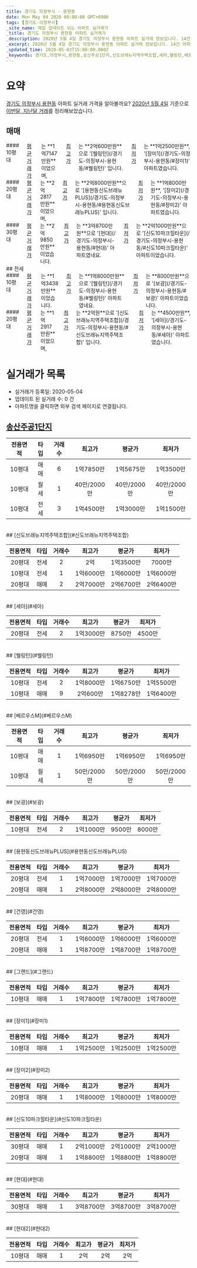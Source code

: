 ```yaml
---
title: 경기도 의정부시 - 용현동
date: Mon May 04 2020 00:00:00 GMT+0900
tags: [경기도-의정부시]
_site_name: 매일 업데이트 되는 아파트 실거래가
_title: 경기도 의정부시 용현동 아파트 실거래가
_description: 2020년 5월 4일 경기도 의정부시 용현동 아파트 실거래 정보입니다. 14건 아파트 정보가 있습니다.
_excerpt: 2020년 5월 4일 경기도 의정부시 용현동 아파트 실거래 정보입니다. 14건 아파트 정보가 있습니다.
_updated_time: 2020-05-03T15:00:00.000Z
_keywords: 경기도,의정부시,용현동,송산주공1단지,신도브래뉴지역주택조합,세아,웰링턴,베르우스M,보광,용현동신도브래뉴PLUS,건영,그랜드,장미1,장미2,신도10파크힐타운,현대,현대2
---
```





# 요약
<ins>경기도 의정부시 용현동</ins> 아파트 실거래 가격을 알아볼까요? <ins>2020년 5월 4일</ins> 기준으로 <ins>이번달, 지난달 거래</ins>를 정리해보았습니다.

## 매매
<div class="container">
<div class="six columns" markdown="1">
#### 10평대
<ins>평균 거래가</ins>는 **1억7147만원**이었으며, <ins>최고가</ins>는 **2억600만원**으로 '[웰링턴](/경기도-의정부시-용현동/#웰링턴)' 입니다. <ins>최저가</ins>는 **1억2500만원**, '[장미1](/경기도-의정부시-용현동/#장미1)' 아파트였습니다.
</div>
<div class="six columns" markdown="1">
#### 20평대
<ins>평균 거래가</ins>는 **2억2817만원**이었으며, <ins>최고가</ins>는 **2억8000만원**으로 '[용현동신도브래뉴PLUS](/경기도-의정부시-용현동/#용현동신도브래뉴PLUS)' 입니다. <ins>최저가</ins>는 **1억8000만원**, '[장미2](/경기도-의정부시-용현동/#장미2)' 아파트였습니다.
</div>
</div>
<div class="container">
<div class="twelve columns" markdown="1">
#### 30평대
<ins>평균 거래가</ins>는 **2억9850만원**이었습니다. <ins>최고가</ins>는 **3억8700만원**으로 '[현대](/경기도-의정부시-용현동/#현대)' 아파트였네요. <ins>최저가</ins>는 **2억1000만원**으로 '[신도10파크힐타운](/경기도-의정부시-용현동/#신도10파크힐타운)' 아파트이었습니다.
</div>
</div>
## 전세
<div class="container">
<div class="six columns" markdown="1">
#### 10평대
<ins>평균 거래가</ins>는 **1억3438만원**이었습니다. <ins>최고가</ins>는 **1억8000만원**으로 '[웰링턴](/경기도-의정부시-용현동/#웰링턴)' 아파트였네요. <ins>최저가</ins>는 **8000만원**으로 '[보광](/경기도-의정부시-용현동/#보광)' 아파트이었습니다.
</div>
<div class="six columns" markdown="1">
#### 20평대
<ins>평균 거래가</ins>는 **1억2917만원**이었으며, <ins>최고가</ins>는 **2억원**으로 '[신도브래뉴지역주택조합](/경기도-의정부시-용현동/#신도브래뉴지역주택조합)' 입니다. <ins>최저가</ins>는 **4500만원**, '[세아](/경기도-의정부시-용현동/#세아)' 아파트였습니다.
</div>
</div>



# 실거래가 목록
- 실거래가 등록일: 2020-05-04
- 업데이트 된 실거래 수: 0 건
- 아파트명을 클릭하면 외부 검색 페이지로 연결됩니다.

## [송산주공1단지](#송산주공1단지)

|전용면적|타입|거래수|최고가|평균가|최저가|
|:---:|:---:|:---:|:---:|:---:|:---:|
|10평대|<span class="deal-type-1">매매</span>|6|1억7850만|1억5675만|1억3500만|
|10평대|<span class="deal-type-3">월세</span>|1|40만/2000만|40만/2000만|40만/2000만|
|10평대|<span class="deal-type-2">전세</span>|3|1억4500만|1억3000만|1억1500만|

<br/>
## [신도브래뉴지역주택조합](#신도브래뉴지역주택조합)

|전용면적|타입|거래수|최고가|평균가|최저가|
|:---:|:---:|:---:|:---:|:---:|:---:|
|20평대|<span class="deal-type-2">전세</span>|2|2억|1억3500만|7000만|
|10평대|<span class="deal-type-2">전세</span>|1|1억6000만|1억6000만|1억6000만|
|20평대|<span class="deal-type-1">매매</span>|2|2억7000만|2억6700만|2억6400만|

<br/>
## [세아](#세아)

|전용면적|타입|거래수|최고가|평균가|최저가|
|:---:|:---:|:---:|:---:|:---:|:---:|
|20평대|<span class="deal-type-2">전세</span>|2|1억3000만|8750만|4500만|

<br/>
## [웰링턴](#웰링턴)

|전용면적|타입|거래수|최고가|평균가|최저가|
|:---:|:---:|:---:|:---:|:---:|:---:|
|10평대|<span class="deal-type-2">전세</span>|2|1억8000만|1억6750만|1억5500만|
|10평대|<span class="deal-type-1">매매</span>|9|2억600만|1억8278만|1억6400만|

<br/>
## [베르우스M](#베르우스M)

|전용면적|타입|거래수|최고가|평균가|최저가|
|:---:|:---:|:---:|:---:|:---:|:---:|
|10평대|<span class="deal-type-1">매매</span>|1|1억6950만|1억6950만|1억6950만|
|10평대|<span class="deal-type-3">월세</span>|1|50만/2000만|50만/2000만|50만/2000만|

<br/>
## [보광](#보광)

|전용면적|타입|거래수|최고가|평균가|최저가|
|:---:|:---:|:---:|:---:|:---:|:---:|
|10평대|<span class="deal-type-2">전세</span>|2|1억1000만|9500만|8000만|

<br/>
## [용현동신도브래뉴PLUS](#용현동신도브래뉴PLUS)

|전용면적|타입|거래수|최고가|평균가|최저가|
|:---:|:---:|:---:|:---:|:---:|:---:|
|20평대|<span class="deal-type-2">전세</span>|1|1억7000만|1억7000만|1억7000만|
|20평대|<span class="deal-type-1">매매</span>|1|2억8000만|2억8000만|2억8000만|

<br/>
## [건영](#건영)

|전용면적|타입|거래수|최고가|평균가|최저가|
|:---:|:---:|:---:|:---:|:---:|:---:|
|20평대|<span class="deal-type-2">전세</span>|1|1억6000만|1억6000만|1억6000만|
|20평대|<span class="deal-type-1">매매</span>|1|1억8700만|1억8700만|1억8700만|

<br/>
## [그랜드](#그랜드)

|전용면적|타입|거래수|최고가|평균가|최저가|
|:---:|:---:|:---:|:---:|:---:|:---:|
|10평대|<span class="deal-type-1">매매</span>|1|1억7800만|1억7800만|1억7800만|

<br/>
## [장미1](#장미1)

|전용면적|타입|거래수|최고가|평균가|최저가|
|:---:|:---:|:---:|:---:|:---:|:---:|
|10평대|<span class="deal-type-1">매매</span>|1|1억2500만|1억2500만|1억2500만|

<br/>
## [장미2](#장미2)

|전용면적|타입|거래수|최고가|평균가|최저가|
|:---:|:---:|:---:|:---:|:---:|:---:|
|20평대|<span class="deal-type-1">매매</span>|1|1억8000만|1억8000만|1억8000만|

<br/>
## [신도10파크힐타운](#신도10파크힐타운)

|전용면적|타입|거래수|최고가|평균가|최저가|
|:---:|:---:|:---:|:---:|:---:|:---:|
|30평대|<span class="deal-type-1">매매</span>|1|2억1000만|2억1000만|2억1000만|
|20평대|<span class="deal-type-1">매매</span>|1|1억8800만|1억8800만|1억8800만|

<br/>
## [현대](#현대)

|전용면적|타입|거래수|최고가|평균가|최저가|
|:---:|:---:|:---:|:---:|:---:|:---:|
|30평대|<span class="deal-type-1">매매</span>|1|3억8700만|3억8700만|3억8700만|

<br/>
## [현대2](#현대2)

|전용면적|타입|거래수|최고가|평균가|최저가|
|:---:|:---:|:---:|:---:|:---:|:---:|
|10평대|<span class="deal-type-1">매매</span>|1|2억|2억|2억|

<br/>




